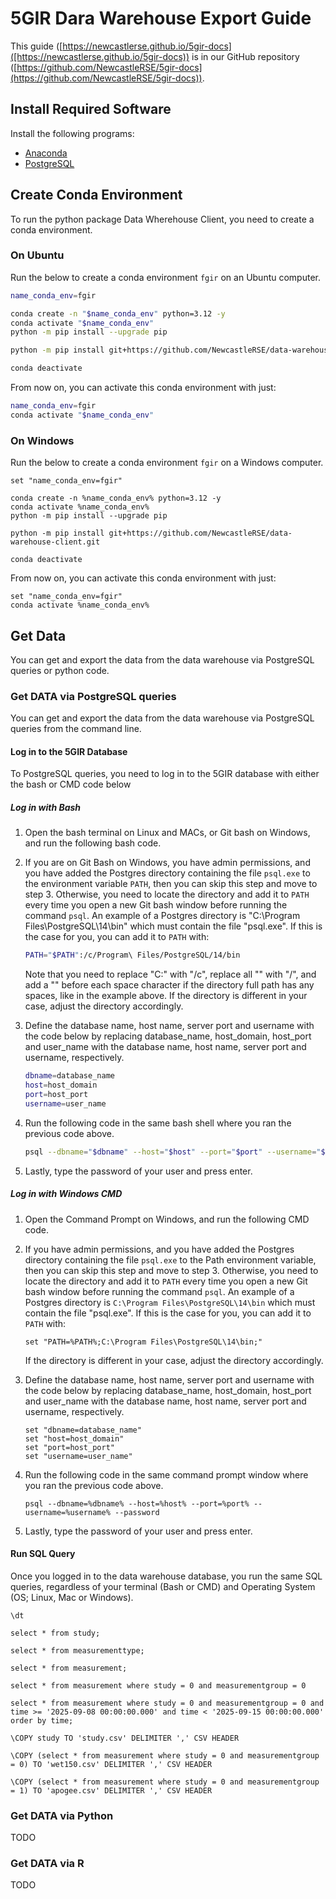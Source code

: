 # 5GIR Dara Warehouse Export Guide

This guide ([https://newcastlerse.github.io/5gir-docs]([https://newcastlerse.github.io/5gir-docs)) is in our GitHub
repository ([https://github.com/NewcastleRSE/5gir-docs](https://github.com/NewcastleRSE/5gir-docs)).


## Install Required Software

Install the following programs:
- [Anaconda](install_anaconda.md)
- [PostgreSQL](install_postgres.md)


## Create Conda Environment

To run the python package Data Wherehouse Client, you need to create a conda environment.

### On Ubuntu

Run the below to create a conda environment `fgir` on an Ubuntu computer.
```bash
name_conda_env=fgir

conda create -n "$name_conda_env" python=3.12 -y
conda activate "$name_conda_env"
python -m pip install --upgrade pip

python -m pip install git+https://github.com/NewcastleRSE/data-warehouse-client.git

conda deactivate
```

From now on, you can activate this conda environment with just:
```bash
name_conda_env=fgir
conda activate "$name_conda_env"
```

### On Windows

Run the below to create a conda environment `fgir` on a Windows computer.
```CMD
set "name_conda_env=fgir"

conda create -n %name_conda_env% python=3.12 -y
conda activate %name_conda_env%
python -m pip install --upgrade pip

python -m pip install git+https://github.com/NewcastleRSE/data-warehouse-client.git

conda deactivate

```

From now on, you can activate this conda environment with just:
```CMD
set "name_conda_env=fgir"
conda activate %name_conda_env%

```


## Get Data

You can get and export the data from the data warehouse via PostgreSQL queries or python code.

### Get DATA via PostgreSQL queries

You can get and export the data from the data warehouse via PostgreSQL queries from the command line.

#### Log in to the 5GIR Database

To PostgreSQL queries, you need to log in to the 5GIR database with either the bash or CMD code below


##### Log in with Bash

1. Open the bash terminal on Linux and MACs, or Git bash on Windows, and run the following bash code.

2. If you are on Git Bash on Windows, you have admin permissions, and you have added the Postgres directory containing
   the file `psql.exe` to the environment variable `PATH`, then you can skip this step and move to step 3. Otherwise,
   you need to locate the directory and add it to `PATH` every time you open a new Git bash window before running the
   command `psql`. An example of a Postgres directory is "C:\Program Files\PostgreSQL\14\bin" which must contain the
   file "psql.exe". If this is the case for you, you can add it to `PATH` with:
   ```bash
   PATH="$PATH":/c/Program\ Files/PostgreSQL/14/bin
   ```
   Note that you need to replace "C:" with "/c", replace all "\" with "/", and add a "\" before each space character if
   the directory full path has any spaces, like in the example above. If the directory is different in your case, adjust
   the directory accordingly.

3. Define the database name, host name, server port and username with the code below by replacing database_name,
   host_domain, host_port and user_name with the database name, host name, server port and username, respectively.
   ```bash
   dbname=database_name
   host=host_domain
   port=host_port
   username=user_name
   ```

4. Run the following code in the same bash shell where you ran the previous code above.
   ```bash
   psql --dbname="$dbname" --host="$host" --port="$port" --username="$username" --password
   ```

5. Lastly, type the password of your user and press enter.

##### Log in with Windows CMD

1. Open the Command Prompt on Windows, and run the following CMD code.

2. If you have admin permissions, and you have added the Postgres directory containing the file `psql.exe` to the Path
   environment variable, then you can skip this step and move to step 3. Otherwise, you need to locate the directory and
   add it to `PATH` every time you open a new Git bash window before running the command `psql`. An example of a
   Postgres directory is `C:\Program Files\PostgreSQL\14\bin` which must contain the file "psql.exe". If this is the
   case for you, you can add it to `PATH` with:
   ```CMD
   set "PATH=%PATH%;C:\Program Files\PostgreSQL\14\bin;"
   ```
   If the directory is different in your case, adjust the directory accordingly.

3. Define the database name, host name, server port and username with the code below by replacing database_name,
   host_domain, host_port and user_name with the database name, host name, server port and username, respectively.

   ```CMD
   set "dbname=database_name"
   set "host=host_domain"
   set "port=host_port"
   set "username=user_name"
   ```

4. Run the following code in the same command prompt window where you ran the previous code above.
   ```CMD
   psql --dbname=%dbname% --host=%host% --port=%port% --username=%username% --password
   ```

5. Lastly, type the password of your user and press enter.

#### Run SQL Query

Once you logged in to the data warehouse database, you run the same SQL queries, regardless of your terminal (Bash or
CMD) and Operating System (OS; Linux, Mac or Windows).




```postgresql
\dt
```


```postgresql
select * from study;
```

```postgresql
select * from measurementtype;
```

```postgresql
select * from measurement;
```

```postgresql
select * from measurement where study = 0 and measurementgroup = 0
```


```postgresql
select * from measurement where study = 0 and measurementgroup = 0 and time >= '2025-09-08 00:00:00.000' and time < '2025-09-15 00:00:00.000' order by time;
```



```postgresql
\COPY study TO 'study.csv' DELIMITER ',' CSV HEADER
```


```postgresql
\COPY (select * from measurement where study = 0 and measurementgroup = 0) TO 'wet150.csv' DELIMITER ',' CSV HEADER
```


```postgresql
\COPY (select * from measurement where study = 0 and measurementgroup = 1) TO 'apogee.csv' DELIMITER ',' CSV HEADER
```


### Get DATA via Python

TODO

### Get DATA via R

TODO
